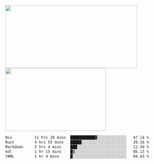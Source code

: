 <a href="https://github.com/anuraghazra/github-readme-stats">
  <img height=200 width=420 align="center" src="https://github-readme-stats.vercel.app/api?username=airRnot1106&hide_title=true&show_icons=true&rank_icon=github" />
</a>
<a href="https://github.com/anuraghazra/convoychat">
  <img height=200 width=320 align="center" src="https://github-readme-stats.vercel.app/api/top-langs/?username=airRnot1106&hide_title=true&layout=compact&hide=html,css" />
</a>

<!--START_SECTION:waka-->

```txt
Nix          11 hrs 29 mins  ███████████▓░░░░░░░░░░░░░   47.14 %
Rust         4 hrs 55 mins   █████░░░░░░░░░░░░░░░░░░░░   20.16 %
Markdown     3 hrs 4 mins    ███░░░░░░░░░░░░░░░░░░░░░░   12.59 %
kdl          1 hr 15 mins    █▒░░░░░░░░░░░░░░░░░░░░░░░   05.13 %
YAML         1 hr 4 mins     █░░░░░░░░░░░░░░░░░░░░░░░░   04.43 %
```

<!--END_SECTION:waka-->
